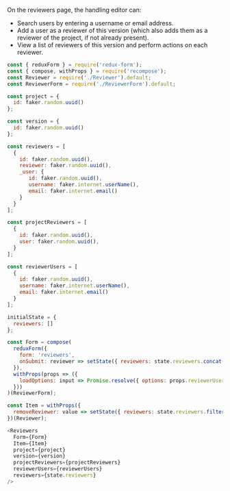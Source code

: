 On the reviewers page, the handling editor can:

* Search users by entering a username or email address.
* Add a user as a reviewer of this version (which also adds them as a reviewer of the project, if not already present).
* View a list of reviewers of this version and perform actions on each reviewer.

```js
const { reduxForm } = require('redux-form');
const { compose, withProps } = require('recompose');
const Reviewer = require('./Reviewer').default;
const ReviewerForm = require('./ReviewerForm').default;

const project = {
  id: faker.random.uuid()
};

const version = {
  id: faker.random.uuid()
};

const reviewers = [
  {
    id: faker.random.uuid(),
    reviewer: faker.random.uuid(),
    _user: {
       id: faker.random.uuid(),
       username: faker.internet.userName(),
       email: faker.internet.email()
    }
  }
];

const projectReviewers = [
  {
    id: faker.random.uuid(),
    user: faker.random.uuid(),
  }
];

const reviewerUsers = [
  {
    id: faker.random.uuid(),
    username: faker.internet.userName(),
    email: faker.internet.email()
  }
];

initialState = {
  reviewers: []
};

const Form = compose(
  reduxForm({ 
    form: 'reviewers',
    onSubmit: reviewer => setState({ reviewers: state.reviewers.concat(reviewer) })
  }),
  withProps(props => ({
    loadOptions: input => Promise.resolve({ options: props.reviewerUsers })
  }))
)(ReviewerForm);

const Item = withProps({
  removeReviewer: value => setState({ reviewers: state.reviewers.filter(reviewer => reviewer.id !== value.id) })
})(Reviewer);

<Reviewers
  Form={Form}
  Item={Item}
  project={project}
  version={version}
  projectReviewers={projectReviewers}
  reviewerUsers={reviewerUsers}
  reviewers={state.reviewers}
/>
```
